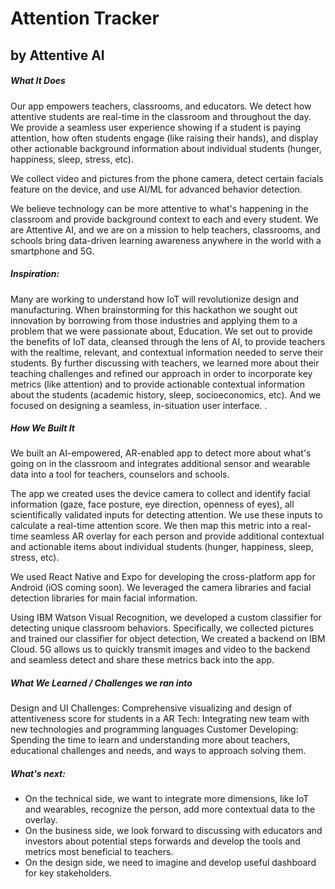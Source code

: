 # Attention Tracker

## by Attentive AI

##### What It Does

Our app empowers teachers, classrooms, and educators. We detect how attentive students are real-time in the classroom and throughout the day. We provide a seamless user experience showing if a student is paying attention, how often students engage (like raising their hands), and display other actionable background information about individual students (hunger, happiness, sleep, stress, etc).

We collect video and pictures from the phone camera, detect certain facials feature on the device, and use AI/ML for advanced behavior detection.

We believe technology can be more attentive to what's happening in the classroom and provide background context to each and every student. We are Attentive AI, and we are on a mission to help teachers, classrooms, and schools bring data-driven learning awareness anywhere in the world with a smartphone and 5G.

##### Inspiration:

Many are working to understand how IoT will revolutionize design and manufacturing. When brainstorming for this hackathon we sought out innovation by borrowing from those industries and applying them to a problem that we were passionate about, Education. We set out to provide the benefits of IoT data, cleansed through the lens of AI, to provide teachers with the realtime, relevant, and contextual information needed to serve their students. By further discussing with teachers, we learned more about their teaching challenges and refined our approach in order to incorporate key metrics (like attention) and to provide actionable contextual information about the students (academic history, sleep, socioeconomics, etc). And we focused on designing a seamless, in-situation user interface. .

##### How We Built It

We built an AI-empowered, AR-enabled app to detect more about what's going on in the classroom and integrates additional sensor and wearable data into a tool for teachers, counselors and schools.

The app we created uses the device camera to collect and identify facial information (gaze, face posture, eye direction, openness of eyes), all scientifically validated inputs for detecting attention. We use these inputs to calculate a real-time attention score. We then map this metric into a real-time seamless AR overlay for each person and provide additional contextual and actionable items about individual students (hunger, happiness, sleep, stress, etc).

We used React Native and Expo for developing the cross-platform app for Android (iOS coming soon). We leveraged the camera libraries and facial detection libraries for main facial information.

Using IBM Watson Visual Recognition, we developed a custom classifier for detecting unique classroom behaviors. Specifically, we collected pictures and trained our classifier for object detection, We created a backend on IBM Cloud. 5G allows us to quickly transmit images and video to the backend and seamless detect and share these metrics back into the app.

##### What We Learned / Challenges we ran into

Design and UI Challenges: Comprehensive visualizing and design of attentiveness score for students in a AR Tech: Integrating new team with new technologies and programming languages Customer Developing: Spending the time to learn and understanding more about teachers, educational challenges and needs, and ways to approach solving them.

##### What's next:

- On the technical side, we want to integrate more dimensions, like IoT and wearables, recognize the person, add more contextual data to the overlay.
- On the business side, we look forward to discussing with educators and investors about potential steps forwards and develop the tools and metrics most beneficial to teachers.
- On the design side, we need to imagine and develop useful dashboard for key stakeholders.
